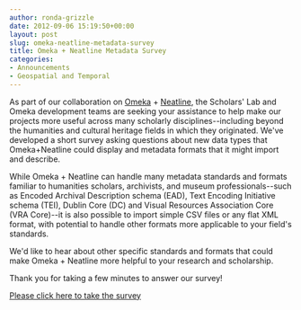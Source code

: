 ```yaml
---
author: ronda-grizzle
date: 2012-09-06 15:19:50+00:00
layout: post
slug: omeka-neatline-metadata-survey
title: Omeka + Neatline Metadata Survey
categories:
- Announcements
- Geospatial and Temporal
---
```


As part of our collaboration on [Omeka](http://omeka.org/) + [Neatline](http://neatline.org/), the Scholars' Lab and Omeka development teams are seeking your assistance to help make our projects more useful across many scholarly disciplines--including beyond the humanities and cultural heritage fields in which they originated. We've developed a short survey asking questions about new data types that Omeka+Neatline could display and metadata formats that it might import and describe.

While Omeka + Neatline can handle many metadata standards and formats familiar to humanities scholars, archivists, and museum professionals--such as Encoded Archival Description schema (EAD), Text Encoding Initiative schema (TEI), Dublin Core (DC) and Visual Resources Association Core (VRA Core)--it is also possible to import simple CSV files or any flat XML format, with potential to handle other formats more applicable to your field's standards.

We'd like to hear about other specific standards and formats that could make Omeka + Neatline more helpful to your research and scholarship.

Thank you for taking a few minutes to answer our survey!


[Please click here to take the survey](http://www.surveymonkey.com/s/CCD5PDX)
